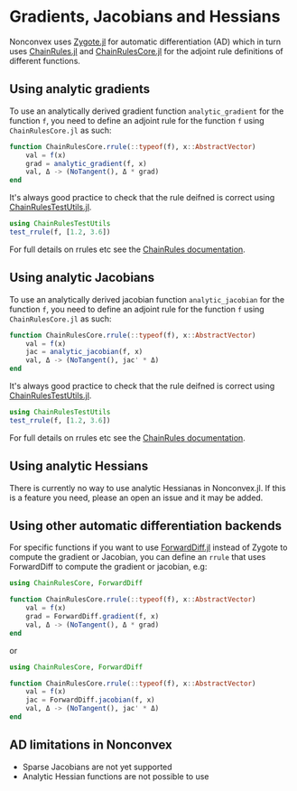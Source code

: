 # Gradients, Jacobians and Hessians

Nonconvex uses [Zygote.jl](https://github.com/FluxML/Zygote.jl) for automatic differentiation (AD) which in turn uses [ChainRules.jl](https://github.com/JuliaDiff/ChainRules.jl) and [ChainRulesCore.jl](https://github.com/JuliaDiff/ChainRulesCore.jl) for the adjoint rule definitions of different functions.

## Using analytic gradients

To use an analytically derived gradient function `analytic_gradient` for the function `f`, you need to define an adjoint rule for the function `f` using `ChainRulesCore.jl` as such:
```julia
function ChainRulesCore.rrule(::typeof(f), x::AbstractVector)
    val = f(x)
    grad = analytic_gradient(f, x)
    val, Δ -> (NoTangent(), Δ * grad)
end
```
It's always good practice to check that the rule deifned is correct using [ChainRulesTestUtils.jl](https://github.com/JuliaDiff/ChainRulesTestUtils.jl/).
```julia
using ChainRulesTestUtils
test_rrule(f, [1.2, 3.6])
```
For full details on rrules etc see the [ChainRules documentation](https://juliadiff.org/ChainRulesCore.jl/stable/).

## Using analytic Jacobians

To use an analytically derived jacobian function `analytic_jacobian` for the function `f`, you need to define an adjoint rule for the function `f` using `ChainRulesCore.jl` as such:
```julia
function ChainRulesCore.rrule(::typeof(f), x::AbstractVector)
    val = f(x)
    jac = analytic_jacobian(f, x)
    val, Δ -> (NoTangent(), jac' * Δ)
end
```
It's always good practice to check that the rule deifned is correct using [ChainRulesTestUtils.jl](https://github.com/JuliaDiff/ChainRulesTestUtils.jl/).
```julia
using ChainRulesTestUtils
test_rrule(f, [1.2, 3.6])
```
For full details on rrules etc see the [ChainRules documentation](https://juliadiff.org/ChainRulesCore.jl/stable/).

## Using analytic Hessians

There is currently no way to use analytic Hessianas in Nonconvex.jl. If this is a feature you need, please an open an issue and it may be added.

## Using other automatic differentiation backends

For specific functions if you want to use [ForwardDiff.jl](https://github.com/JuliaDiff/ForwardDiff.jl) instead of Zygote to compute the gradient or Jacobian, you can define an `rrule` that uses ForwardDiff to compute the gradient or jacobian, e.g:
```julia
using ChainRulesCore, ForwardDiff

function ChainRulesCore.rrule(::typeof(f), x::AbstractVector)
    val = f(x)
    grad = ForwardDiff.gradient(f, x)
    val, Δ -> (NoTangent(), Δ * grad)
end
```
or
```julia
using ChainRulesCore, ForwardDiff

function ChainRulesCore.rrule(::typeof(f), x::AbstractVector)
    val = f(x)
    jac = ForwardDiff.jacobian(f, x)
    val, Δ -> (NoTangent(), jac' * Δ)
end
```

## AD limitations in Nonconvex

- Sparse Jacobians are not yet supported
- Analytic Hessian functions are not possible to use
